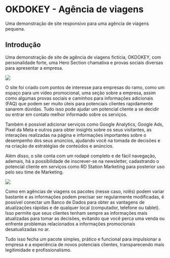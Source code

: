 # OKDOKEY - Agência de viagens
Uma demonstração de site responsivo para uma agência de viagens pequena.

## Introdução
Uma demonstração de site de agência de viagens fictícia, OKDOKEY, com personalidade forte, uma Hero Section chamativa e provas sociais diversas para apresentar a empresa.

![](https://andremourasantos.com.br/assets/image-1-mvO-4nyo.png)

O site foi criado com pontos de interesse para empresas do ramo, como um espaço para um vídeo promocional, uma seção sobre a empresa, assim como algumas provas sociais e caminhos para informações adicionais (FAQ) que podem ser muito úteis para potenciais clientes rapidamente sanarem dúvidas. Tudo isso pode ajudar um potencial cliente a se decidir ou entrar em contato melhor informado sobre os serviços.

Também é possível adicionar serviços como Google Analytics, Google Ads, Pixel da Meta e outros para obter insights sobre os seus visitantes, as interações realizadas na página e informações importantes sobre o desempenho dos seus anúncios, ajudando você na tomada de decisões e na criação de estratégias de conteúdos e anúncios.

Além disso, o site conta com um rodapé completo e de fácil navegação, ademais, há a possibilidade de inscrever-se na newsletter, cadastrando o potencial cliente em serviços como RD Station Marketing para posterior uso pelo seu time de Marketing.

![](https://andremourasantos.com.br/assets/image-2-w3q79mw-.png)

Como em agências de viagens os pacotes (nesse caso, rolês) podem variar bastante e as informações podem precisar ser regularmente modificadas, é possível conectar um Banco de Dados para obter as vantagens de atualizações rápidas e de qualquer local (computador, telefone ou tablet). Isso permite que seus clientes tenham sempre as informações mais atualizadas para tomar as decisões, evitando que você perca uma venda ou enfrente problemas relacionados a informações promocionais desatualizadas no ar.

Tudo isso fecha um pacote simples, prático e funcional para impulsionar a empresa e a experiência de novos potenciais clientes, transparecendo mais legitimidade e profissionalismo.